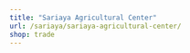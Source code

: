 ```yaml
---
title: "Sariaya Agricultural Center"
url: /sariaya/sariaya-agricultural-center/
shop: trade
---
```

